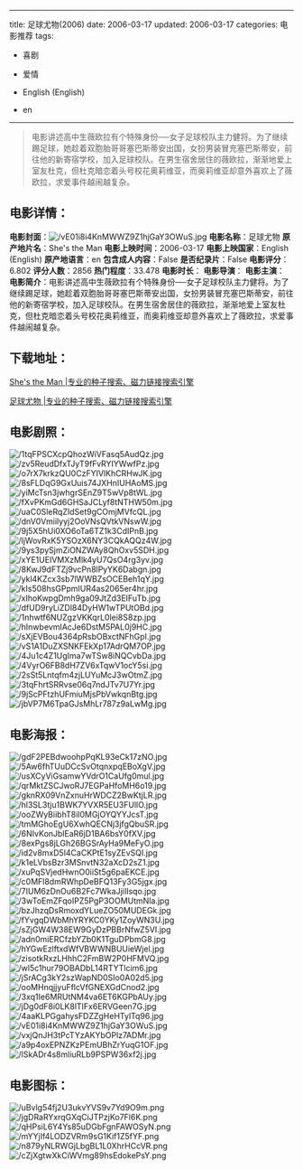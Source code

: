 
---
title: 足球尤物(2006)
date: 2006-03-17
updated: 2006-03-17
categories: 电影推荐
tags:
- 喜剧
- 爱情

- English (English)
- en
---


> 电影讲述高中生薇欧拉有个特殊身份──女子足球校队主力健将。为了继续踢足球，她趁着双胞胎哥哥塞巴斯蒂安出国，女扮男装冒充塞巴斯蒂安，前往他的新寄宿学校，加入足球校队。在男生宿舍居住的薇欧拉，渐渐地爱上室友杜克，但杜克暗恋着头号校花奥莉维亚，而奥莉维亚却意外喜欢上了薇欧拉，求爱事件越闹越复杂。

## **电影详情**：

**电影封面**：<img src="https://image.tmdb.org/t/p/w200/vE01i8i4KnMWWZ9Z1hjGaY3OWuS.jpg" alt="/vE01i8i4KnMWWZ9Z1hjGaY3OWuS.jpg" title="/vE01i8i4KnMWWZ9Z1hjGaY3OWuS.jpg">
**电影名称**：足球尤物
**原产地片名**：She's the Man
**电影上映时间**：2006-03-17
**电影上映国家**：English (English)
**原产地语言**：en
**包含成人内容**：False
**是否纪录片**：False
**电影评分**：6.802
**评分人数**：2856
**热门程度**：33.478
**电影时长**：
**电影导演**：
**电影主演**：
**电影简介**：电影讲述高中生薇欧拉有个特殊身份──女子足球校队主力健将。为了继续踢足球，她趁着双胞胎哥哥塞巴斯蒂安出国，女扮男装冒充塞巴斯蒂安，前往他的新寄宿学校，加入足球校队。在男生宿舍居住的薇欧拉，渐渐地爱上室友杜克，但杜克暗恋着头号校花奥莉维亚，而奥莉维亚却意外喜欢上了薇欧拉，求爱事件越闹越复杂。

## **下载地址**：
[She's the Man |专业的种子搜索、磁力链接搜索引擎](https://movie.amd794.com:2083/?search=She%27s%20the%20Man&ordering=&mode=match_phrase&page_size=10&page=1)

[足球尤物 |专业的种子搜索、磁力链接搜索引擎](https://movie.amd794.com:2083/?search=%E8%B6%B3%E7%90%83%E5%B0%A4%E7%89%A9&ordering=&mode=match_phrase&page_size=10&page=1)
 

## **电影剧照**：
<img src="https://image.tmdb.org/t/p/original/1tqFPSCXcpQhozWiVFasq5AudQz.jpg" alt="/1tqFPSCXcpQhozWiVFasq5AudQz.jpg" title="/1tqFPSCXcpQhozWiVFasq5AudQz.jpg"><img src="https://image.tmdb.org/t/p/original/zv5ReudDfxTJyT9fFvRYIYWwfPz.jpg" alt="/zv5ReudDfxTJyT9fFvRYIYWwfPz.jpg" title="/zv5ReudDfxTJyT9fFvRYIYWwfPz.jpg"><img src="https://image.tmdb.org/t/p/original/o7rX7krkzQU0CzFYIVlKhCRHwJK.jpg" alt="/o7rX7krkzQU0CzFYIVlKhCRHwJK.jpg" title="/o7rX7krkzQU0CzFYIVlKhCRHwJK.jpg"><img src="https://image.tmdb.org/t/p/original/8sFLDqG9GxUuis74JXHnIUHAoMS.jpg" alt="/8sFLDqG9GxUuis74JXHnIUHAoMS.jpg" title="/8sFLDqG9GxUuis74JXHnIUHAoMS.jpg"><img src="https://image.tmdb.org/t/p/original/yiMcTsn3jwhgrSEnZ9T5wVp8tWL.jpg" alt="/yiMcTsn3jwhgrSEnZ9T5wVp8tWL.jpg" title="/yiMcTsn3jwhgrSEnZ9T5wVp8tWL.jpg"><img src="https://image.tmdb.org/t/p/original/fXvPKmGd6GHSaJCLyf8tNTHW50m.jpg" alt="/fXvPKmGd6GHSaJCLyf8tNTHW50m.jpg" title="/fXvPKmGd6GHSaJCLyf8tNTHW50m.jpg"><img src="https://image.tmdb.org/t/p/original/uaC0SleRqZIdSet9gCOmjMVfcQL.jpg" alt="/uaC0SleRqZIdSet9gCOmjMVfcQL.jpg" title="/uaC0SleRqZIdSet9gCOmjMVfcQL.jpg"><img src="https://image.tmdb.org/t/p/original/dnV0Vmiilyyj2OoVNsQVtkVNswW.jpg" alt="/dnV0Vmiilyyj2OoVNsQVtkVNswW.jpg" title="/dnV0Vmiilyyj2OoVNsQVtkVNswW.jpg"><img src="https://image.tmdb.org/t/p/original/9j5X5hUi0XO6oTa6TZ1k3CdIPnB.jpg" alt="/9j5X5hUi0XO6oTa6TZ1k3CdIPnB.jpg" title="/9j5X5hUi0XO6oTa6TZ1k3CdIPnB.jpg"><img src="https://image.tmdb.org/t/p/original/ljWovRxK5YSOzX6NY3CQkAQQz4W.jpg" alt="/ljWovRxK5YSOzX6NY3CQkAQQz4W.jpg" title="/ljWovRxK5YSOzX6NY3CQkAQQz4W.jpg"><img src="https://image.tmdb.org/t/p/original/9ys3pySjmZiONZWAy8QhOxv5SDH.jpg" alt="/9ys3pySjmZiONZWAy8QhOxv5SDH.jpg" title="/9ys3pySjmZiONZWAy8QhOxv5SDH.jpg"><img src="https://image.tmdb.org/t/p/original/xYE1UEIVMXzMlk4yU7QsO4rg3yv.jpg" alt="/xYE1UEIVMXzMlk4yU7QsO4rg3yv.jpg" title="/xYE1UEIVMXzMlk4yU7QsO4rg3yv.jpg"><img src="https://image.tmdb.org/t/p/original/8KwJ9dFTZj9vcPn8lPyYK6Dabgn.jpg" alt="/8KwJ9dFTZj9vcPn8lPyYK6Dabgn.jpg" title="/8KwJ9dFTZj9vcPn8lPyYK6Dabgn.jpg"><img src="https://image.tmdb.org/t/p/original/ykl4KZcx3sb7lWWBZsOCEBeh1qY.jpg" alt="/ykl4KZcx3sb7lWWBZsOCEBeh1qY.jpg" title="/ykl4KZcx3sb7lWWBZsOCEBeh1qY.jpg"><img src="https://image.tmdb.org/t/p/original/kIs508hsGPpmIUR4as2065er4hr.jpg" alt="/kIs508hsGPpmIUR4as2065er4hr.jpg" title="/kIs508hsGPpmIUR4as2065er4hr.jpg"><img src="https://image.tmdb.org/t/p/original/xIhoKwpgDmh9ga09JtZd3EIFuTb.jpg" alt="/xIhoKwpgDmh9ga09JtZd3EIFuTb.jpg" title="/xIhoKwpgDmh9ga09JtZd3EIFuTb.jpg"><img src="https://image.tmdb.org/t/p/original/dfUD9ryLiZDl84DyHW1wTPUtOBd.jpg" alt="/dfUD9ryLiZDl84DyHW1wTPUtOBd.jpg" title="/dfUD9ryLiZDl84DyHW1wTPUtOBd.jpg"><img src="https://image.tmdb.org/t/p/original/1nhwtf6NUZgzVKKqrL0lei8S8zp.jpg" alt="/1nhwtf6NUZgzVKKqrL0lei8S8zp.jpg" title="/1nhwtf6NUZgzVKKqrL0lei8S8zp.jpg"><img src="https://image.tmdb.org/t/p/original/hInwbevmIAcJe6DstM5PAL0j9HC.jpg" alt="/hInwbevmIAcJe6DstM5PAL0j9HC.jpg" title="/hInwbevmIAcJe6DstM5PAL0j9HC.jpg"><img src="https://image.tmdb.org/t/p/original/sXjEVBou4364pRsbOBxctNFhGpI.jpg" alt="/sXjEVBou4364pRsbOBxctNFhGpI.jpg" title="/sXjEVBou4364pRsbOBxctNFhGpI.jpg"><img src="https://image.tmdb.org/t/p/original/vS1A1DuZXSNKFEkXp17AdrQM7OP.jpg" alt="/vS1A1DuZXSNKFEkXp17AdrQM7OP.jpg" title="/vS1A1DuZXSNKFEkXp17AdrQM7OP.jpg"><img src="https://image.tmdb.org/t/p/original/4Ju1c4Z1UgIma7wTSw8iNQCvbDa.jpg" alt="/4Ju1c4Z1UgIma7wTSw8iNQCvbDa.jpg" title="/4Ju1c4Z1UgIma7wTSw8iNQCvbDa.jpg"><img src="https://image.tmdb.org/t/p/original/4VyrO6FB8dH7ZV6xTqwV1ocY5si.jpg" alt="/4VyrO6FB8dH7ZV6xTqwV1ocY5si.jpg" title="/4VyrO6FB8dH7ZV6xTqwV1ocY5si.jpg"><img src="https://image.tmdb.org/t/p/original/2sSt5Lntqfm4zjLUYuMcJ3wOtmZ.jpg" alt="/2sSt5Lntqfm4zjLUYuMcJ3wOtmZ.jpg" title="/2sSt5Lntqfm4zjLUYuMcJ3wOtmZ.jpg"><img src="https://image.tmdb.org/t/p/original/3tqFhrtSRRvse06q7ndJTv7U7Yr.jpg" alt="/3tqFhrtSRRvse06q7ndJTv7U7Yr.jpg" title="/3tqFhrtSRRvse06q7ndJTv7U7Yr.jpg"><img src="https://image.tmdb.org/t/p/original/9jScPFtzhUFmiuMjsPbVwkqnBtg.jpg" alt="/9jScPFtzhUFmiuMjsPbVwkqnBtg.jpg" title="/9jScPFtzhUFmiuMjsPbVwkqnBtg.jpg"><img src="https://image.tmdb.org/t/p/original/jbVP7M6TpaGJsMhLr787z9aLwMg.jpg" alt="/jbVP7M6TpaGJsMhLr787z9aLwMg.jpg" title="/jbVP7M6TpaGJsMhLr787z9aLwMg.jpg">

## **电影海报**：
<img src="https://image.tmdb.org/t/p/original/gdF2PEBdwoohpPqKL93eCk17zNO.jpg" alt="/gdF2PEBdwoohpPqKL93eCk17zNO.jpg" title="/gdF2PEBdwoohpPqKL93eCk17zNO.jpg"><img src="https://image.tmdb.org/t/p/original/5Aw6fhTUuDCcSvOtqnxpqEBoXgV.jpg" alt="/5Aw6fhTUuDCcSvOtqnxpqEBoXgV.jpg" title="/5Aw6fhTUuDCcSvOtqnxpqEBoXgV.jpg"><img src="https://image.tmdb.org/t/p/original/usXCyViGsamwYVdrO1CaUfg0mul.jpg" alt="/usXCyViGsamwYVdrO1CaUfg0mul.jpg" title="/usXCyViGsamwYVdrO1CaUfg0mul.jpg"><img src="https://image.tmdb.org/t/p/original/qrMktZSCJwoRJ7EGPaHfoMH6o19.jpg" alt="/qrMktZSCJwoRJ7EGPaHfoMH6o19.jpg" title="/qrMktZSCJwoRJ7EGPaHfoMH6o19.jpg"><img src="https://image.tmdb.org/t/p/original/gknRX09VnZxnuHrWDCZ2BwKtjLR.jpg" alt="/gknRX09VnZxnuHrWDCZ2BwKtjLR.jpg" title="/gknRX09VnZxnuHrWDCZ2BwKtjLR.jpg"><img src="https://image.tmdb.org/t/p/original/hl3SL3tju1BWK7YVXR5EU3FUllO.jpg" alt="/hl3SL3tju1BWK7YVXR5EU3FUllO.jpg" title="/hl3SL3tju1BWK7YVXR5EU3FUllO.jpg"><img src="https://image.tmdb.org/t/p/original/ooZWyBiibhT8il0MGjOYQYYJcsT.jpg" alt="/ooZWyBiibhT8il0MGjOYQYYJcsT.jpg" title="/ooZWyBiibhT8il0MGjOYQYYJcsT.jpg"><img src="https://image.tmdb.org/t/p/original/tmMGhoEgU6XwhQECNj3jfgQbuSR.jpg" alt="/tmMGhoEgU6XwhQECNj3jfgQbuSR.jpg" title="/tmMGhoEgU6XwhQECNj3jfgQbuSR.jpg"><img src="https://image.tmdb.org/t/p/original/6NIvKonJblEaR6jD1BA6bsY0fXV.jpg" alt="/6NIvKonJblEaR6jD1BA6bsY0fXV.jpg" title="/6NIvKonJblEaR6jD1BA6bsY0fXV.jpg"><img src="https://image.tmdb.org/t/p/original/8exPgs8jLGh26BGSrAyHa9MeFyO.jpg" alt="/8exPgs8jLGh26BGSrAyHa9MeFyO.jpg" title="/8exPgs8jLGh26BGSrAyHa9MeFyO.jpg"><img src="https://image.tmdb.org/t/p/original/id2v8mxD5l4CaCKPtE1syZEvSQI.jpg" alt="/id2v8mxD5l4CaCKPtE1syZEvSQI.jpg" title="/id2v8mxD5l4CaCKPtE1syZEvSQI.jpg"><img src="https://image.tmdb.org/t/p/original/k1eLVbsBzr3MSnvtN32aXcD2sZ1.jpg" alt="/k1eLVbsBzr3MSnvtN32aXcD2sZ1.jpg" title="/k1eLVbsBzr3MSnvtN32aXcD2sZ1.jpg"><img src="https://image.tmdb.org/t/p/original/xuPqSVjedHwnO0iiSt5g6paEKCE.jpg" alt="/xuPqSVjedHwnO0iiSt5g6paEKCE.jpg" title="/xuPqSVjedHwnO0iiSt5g6paEKCE.jpg"><img src="https://image.tmdb.org/t/p/original/c0MFl8dmRWhpDeBFQ13Fy3G5jgx.jpg" alt="/c0MFl8dmRWhpDeBFQ13Fy3G5jgx.jpg" title="/c0MFl8dmRWhpDeBFQ13Fy3G5jgx.jpg"><img src="https://image.tmdb.org/t/p/original/7IUM6zDnOu6B2Fc7WkaJjiIIsqo.jpg" alt="/7IUM6zDnOu6B2Fc7WkaJjiIIsqo.jpg" title="/7IUM6zDnOu6B2Fc7WkaJjiIIsqo.jpg"><img src="https://image.tmdb.org/t/p/original/3wToEmZFqoIPZ5PgP3OOMUtmNla.jpg" alt="/3wToEmZFqoIPZ5PgP3OOMUtmNla.jpg" title="/3wToEmZFqoIPZ5PgP3OOMUtmNla.jpg"><img src="https://image.tmdb.org/t/p/original/bzJhzqDsRmoxdYLueZO50MUDEGk.jpg" alt="/bzJhzqDsRmoxdYLueZO50MUDEGk.jpg" title="/bzJhzqDsRmoxdYLueZO50MUDEGk.jpg"><img src="https://image.tmdb.org/t/p/original/fYvgqDWbMhYRYKC0YKy1ZoyWN3U.jpg" alt="/fYvgqDWbMhYRYKC0YKy1ZoyWN3U.jpg" title="/fYvgqDWbMhYRYKC0YKy1ZoyWN3U.jpg"><img src="https://image.tmdb.org/t/p/original/sZjGW4W38EW9GyDzPBBrNfwZ5VI.jpg" alt="/sZjGW4W38EW9GyDzPBBrNfwZ5VI.jpg" title="/sZjGW4W38EW9GyDzPBBrNfwZ5VI.jpg"><img src="https://image.tmdb.org/t/p/original/adn0miERCfzbYZb0K1TguDPbmG8.jpg" alt="/adn0miERCfzbYZb0K1TguDPbmG8.jpg" title="/adn0miERCfzbYZb0K1TguDPbmG8.jpg"><img src="https://image.tmdb.org/t/p/original/hYGwEzlftxdWfVBWWNBUUieWjel.jpg" alt="/hYGwEzlftxdWfVBWWNBUUieWjel.jpg" title="/hYGwEzlftxdWfVBWWNBUUieWjel.jpg"><img src="https://image.tmdb.org/t/p/original/zisotkRxzLHhhC2FmBW2P0HFMVQ.jpg" alt="/zisotkRxzLHhhC2FmBW2P0HFMVQ.jpg" title="/zisotkRxzLHhhC2FmBW2P0HFMVQ.jpg"><img src="https://image.tmdb.org/t/p/original/wl5c1hur79OBADbL14RTYTlcim6.jpg" alt="/wl5c1hur79OBADbL14RTYTlcim6.jpg" title="/wl5c1hur79OBADbL14RTYTlcim6.jpg"><img src="https://image.tmdb.org/t/p/original/jSrACg3kY2szWapND0SIo0A02d5.jpg" alt="/jSrACg3kY2szWapND0SIo0A02d5.jpg" title="/jSrACg3kY2szWapND0SIo0A02d5.jpg"><img src="https://image.tmdb.org/t/p/original/ooMHnqjjyuFflcVfGNEXGdCnod2.jpg" alt="/ooMHnqjjyuFflcVfGNEXGdCnod2.jpg" title="/ooMHnqjjyuFflcVfGNEXGdCnod2.jpg"><img src="https://image.tmdb.org/t/p/original/3xq1Ie6MRUtNM4va6ET6KGPbAUy.jpg" alt="/3xq1Ie6MRUtNM4va6ET6KGPbAUy.jpg" title="/3xq1Ie6MRUtNM4va6ET6KGPbAUy.jpg"><img src="https://image.tmdb.org/t/p/original/jDg0dF8i0LK8lTIFx6ERVGeen7G.jpg" alt="/jDg0dF8i0LK8lTIFx6ERVGeen7G.jpg" title="/jDg0dF8i0LK8lTIFx6ERVGeen7G.jpg"><img src="https://image.tmdb.org/t/p/original/4aaKLPGgahysFDZZgHeHTylTq96.jpg" alt="/4aaKLPGgahysFDZZgHeHTylTq96.jpg" title="/4aaKLPGgahysFDZZgHeHTylTq96.jpg"><img src="https://image.tmdb.org/t/p/original/vE01i8i4KnMWWZ9Z1hjGaY3OWuS.jpg" alt="/vE01i8i4KnMWWZ9Z1hjGaY3OWuS.jpg" title="/vE01i8i4KnMWWZ9Z1hjGaY3OWuS.jpg"><img src="https://image.tmdb.org/t/p/original/vxjQnJH3tPcTYzAKYbOPlz7ADMr.jpg" alt="/vxjQnJH3tPcTYzAKYbOPlz7ADMr.jpg" title="/vxjQnJH3tPcTYzAKYbOPlz7ADMr.jpg"><img src="https://image.tmdb.org/t/p/original/a9p4oxEPNZKzPEmUBhZrYuqG1OF.jpg" alt="/a9p4oxEPNZKzPEmUBhZrYuqG1OF.jpg" title="/a9p4oxEPNZKzPEmUBhZrYuqG1OF.jpg"><img src="https://image.tmdb.org/t/p/original/lSkADr4s8mliuRLb9PSPW36xf2j.jpg" alt="/lSkADr4s8mliuRLb9PSPW36xf2j.jpg" title="/lSkADr4s8mliuRLb9PSPW36xf2j.jpg">

## **电影图标**：
<img src="https://image.tmdb.org/t/p/original/uBvlg54fj2U3ukvYVS9v7Yd9O9m.png" alt="/uBvlg54fj2U3ukvYVS9v7Yd9O9m.png" title="/uBvlg54fj2U3ukvYVS9v7Yd9O9m.png"><img src="https://image.tmdb.org/t/p/original/jgDRaRYxrqGXqCiJTPzjKo7Fl6K.png" alt="/jgDRaRYxrqGXqCiJTPzjKo7Fl6K.png" title="/jgDRaRYxrqGXqCiJTPzjKo7Fl6K.png"><img src="https://image.tmdb.org/t/p/original/qHPsiL6Y4Ys85uDGbFgnFAWOSyN.png" alt="/qHPsiL6Y4Ys85uDGbFgnFAWOSyN.png" title="/qHPsiL6Y4Ys85uDGbFgnFAWOSyN.png"><img src="https://image.tmdb.org/t/p/original/mYYjIf4LODZVRm9sG1Kif1Z5fYF.png" alt="/mYYjIf4LODZVRm9sG1Kif1Z5fYF.png" title="/mYYjIf4LODZVRm9sG1Kif1Z5fYF.png"><img src="https://image.tmdb.org/t/p/original/n879yNLRWGjLbgBL1L0XhrHCcVR.png" alt="/n879yNLRWGjLbgBL1L0XhrHCcVR.png" title="/n879yNLRWGjLbgBL1L0XhrHCcVR.png"><img src="https://image.tmdb.org/t/p/original/cZjXgtwXkCiWVmg89hsEdokePsY.png" alt="/cZjXgtwXkCiWVmg89hsEdokePsY.png" title="/cZjXgtwXkCiWVmg89hsEdokePsY.png">
